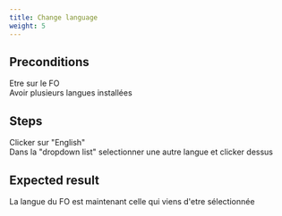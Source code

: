 ```yaml
---
title: Change language
weight: 5
---
```


## Preconditions

Etre sur le FO \
Avoir plusieurs langues installées
## Steps

Clicker sur "English" \
Dans la "dropdown list" selectionner une autre langue et clicker dessus

## Expected result

La langue du FO est maintenant celle qui viens d'etre sélectionnée


